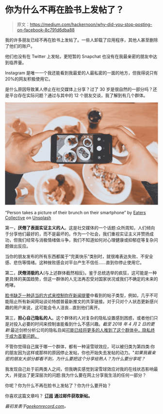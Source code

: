# 你为什么不再在脸书上发帖了？

> 原文：<https://medium.com/hackernoon/why-did-you-stop-posting-on-facebook-8c791d6dba88>

我的许多朋友已经不再在脸书上发帖了。一些人卸载了应用程序，其他人甚至删除了他们的账户。

他们也没有在 Twitter 上发帖，更短暂的 Snapchat 也没有在我最亲密的朋友中达到临界量。

Instagram 是唯一一个我还能看到我最爱的人最私密的一面的地方，但我得说只有 20%的网友积极使用它。

是什么原因导致某人停止在社交媒体上分享？过了 30 岁是很自然的一部分吗？还是平台存在实际问题？通过与其中的 12 个朋友交谈，我了解到有几个群体。

![](img/b0116bd9f0db1f13908dedb068fc80c4.png)

“Person takes a picture of their brunch on their smartphone” by [Eaters Collective](https://unsplash.com/@eaterscollective?utm_source=medium&utm_medium=referral) on [Unsplash](https://unsplash.com?utm_source=medium&utm_medium=referral)

第一，**厌倦了表面实证主义的人**。这是社交媒体的一个话题:众所周知，人们倾向于分享他们最好的，而不是最坏的。作为一个社会，我们重视实证主义并赞扬成功，但我们经常与消极情绪做斗争，我们不知道如何对心理健康或抑郁症等复杂问题做出反应。

当你的朋友发布的所有东西都属于“完美快乐”类别时，就很难表达失败、不安全感、悲伤等情绪。这种挫败感会对平台产生不信任……直到你停止使用它。

第二，**厌倦消极的人**(与上述群体截然相反)。鉴于总统选举的疯狂，这可能是一种更具体的美国趋势，但这一群体的人无法再忍受对国家状况或我们不确定的未来的咆哮。

[脸书缺乏一种适当的方式来控制你在新闻提要](https://geekonrecord.com/2016/11/24/i-broke-facebook/)中看到的帖子类型，例如，几乎不可能阻止所有新闻网站谈论特朗普最新推文的共享链接。对于只对个人状态更新感兴趣的用户来说，这可能会令人沮丧…直到他们离开。

第三，**担心自己隐私的人**。这个群体的人对复杂的隐私设置感到困惑，或者他们只是对投入必要的时间来控制谁能看到什么不感兴趣。*截至 2018 年 4 月 2 日的更新*:最近剑桥分析公司的隐私丑闻[可能已经将更多的人推到了这个群体中，隐私终于成为首要问题。](https://hackernoon.com/fixing-facebooks-privacy-problem-ee12f9adaec1)

不管你觉得自己属于哪一个群体，都有一种滚雪球效应，可以被归类为第四类:你的朋友因为这样或那样的原因停止发帖，你也开始失去发帖的动力。"*如果我最亲密的朋友大部分都看不到，为什么要把这个分享给熟人？为什么要分享呢？*

我发现自己处于前两类人之间，但我确实感觉到滚雪球效应对我的在线状态影响最大，并提出了更深层次的问题:我为什么要在网上分享我生活的任何一部分？

你呢？你为什么不再在脸书上发帖了？你为什么要开始？

你喜欢这篇文章吗？ [**订阅**](https://geekonrecord.com/subscribe/) **通过邮件获取新帖。**

*最初发表于*[*geekonrecord.com*](https://geekonrecord.com/2017/02/18/why-did-you-stop-posting-on-facebook/)*。*